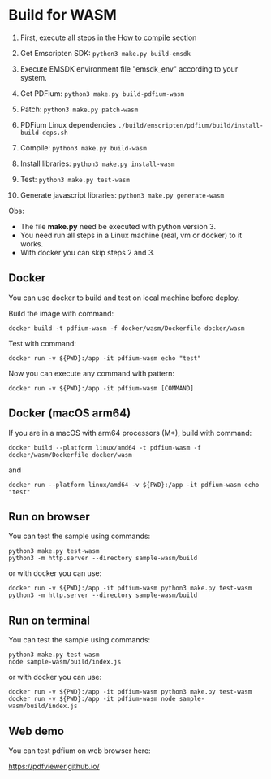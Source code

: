 # Build for WASM

1. First, execute all steps in the [How to compile](https://github.com/paulocoutinhox/pdfium-lib/tree/master?tab=readme-ov-file#how-to-compile) section

2. Get Emscripten SDK:
```python3 make.py build-emsdk```

3. Execute EMSDK environment file "emsdk_env" according to your system.

4. Get PDFium:
```python3 make.py build-pdfium-wasm```

5. Patch:
```python3 make.py patch-wasm```

6. PDFium Linux dependencies
```./build/emscripten/pdfium/build/install-build-deps.sh```

7. Compile:
```python3 make.py build-wasm```

8. Install libraries:
```python3 make.py install-wasm```

9. Test:
```python3 make.py test-wasm```

10. Generate javascript libraries:
```python3 make.py generate-wasm```

Obs:
- The file **make.py** need be executed with python version 3.
- You need run all steps in a Linux machine (real, vm or docker) to it works.
- With docker you can skip steps 2 and 3.


## Docker

You can use docker to build and test on local machine before deploy.

Build the image with command:

```docker build -t pdfium-wasm -f docker/wasm/Dockerfile docker/wasm```

Test with command:

```docker run -v ${PWD}:/app -it pdfium-wasm echo "test"```

Now you can execute any command with pattern:

```docker run -v ${PWD}:/app -it pdfium-wasm [COMMAND]```

## Docker (macOS arm64)

If you are in a macOS with arm64 processors (M*), build with command:

```docker build --platform linux/amd64 -t pdfium-wasm -f docker/wasm/Dockerfile docker/wasm```

and

```docker run --platform linux/amd64 -v ${PWD}:/app -it pdfium-wasm echo "test"```

## Run on browser

You can test the sample using commands:

```
python3 make.py test-wasm
python3 -m http.server --directory sample-wasm/build
```

or with docker you can use:

```
docker run -v ${PWD}:/app -it pdfium-wasm python3 make.py test-wasm
python3 -m http.server --directory sample-wasm/build
```

## Run on terminal

You can test the sample using commands:

```
python3 make.py test-wasm
node sample-wasm/build/index.js
```

or with docker you can use:

```
docker run -v ${PWD}:/app -it pdfium-wasm python3 make.py test-wasm
docker run -v ${PWD}:/app -it pdfium-wasm node sample-wasm/build/index.js
```

## Web demo

You can test pdfium on web browser here:

https://pdfviewer.github.io/
